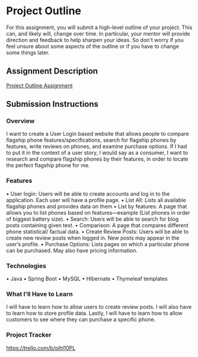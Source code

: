 # Project Outline
For this assignment, you will submit a high-level outline of your project. This can, and likely will, change over time. In particular, your mentor will provide direction and feedback to help sharpen your ideas. So don't worry if you feel unsure about some aspects of the outline or if you have to change some things later.

## Assignment Description
[Project Outline Assignment](https://education.launchcode.org/liftoff/modules/assignments/project-outline)

## Submission Instructions

### Overview

I want to create a User Login based website that allows people to compare flagship phone features/specifications, search for flagship phones by features, write reviews on phones, and examine purchase options. If I had to put it in the context of a user story, I would say as a consumer, I want to research and compare flagship phones by their features, in order to locate the perfect flagship phone for me.

### Features

•	User login: Users will be able to create accounts and log in to the application. Each user will have a profile page.
•	List All: Lists all available flagship phones and provides data on them
•	List by features: A page that allows you to list phones based on features—example (List phones in order of biggest battery size).
•	Search: Users will be able to search for blog posts containing given text.
•	Comparison: A page that compares different phone statistical/ factual data.
•	Create Review Posts: Users will be able to create new review posts when logged in. New posts may appear in the user’s profile.
•	Purchase Options: Lists pages on which a particular phone can be purchased. May also have pricing information.

### Technologies

•	Java
•	Spring Boot
•	MySQL
•	Hibernate
•	Thymeleaf templates

### What I'll Have to Learn

I will have to learn how to allow users to create review posts.	
I will also have to learn how to store profile data.
Lastly, I will have to learn how to allow customers to see where they can purchase a specific phone.

### Project Tracker

https://trello.com/b/ojhl10PL
